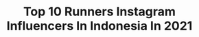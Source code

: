 ---
title: Top 10 Runners Instagram Influencers In Indonesia In 2021
description: >-
  Find top runners Instagram influencers in Indonesia in 2021. Most popular hashtags: #holiday #indonesia #bali.
platform: Instagram
hits: 91
text_top: Analyze the top-rated Instagram profiles on inBeat.
text_bottom: inBeat has 91 Instagram influencers like this in Indonesia for you to contact.
profiles:
  - username: "devencp23"
    fullname: >-
      Deven Christiandi Putra
    bio: >-
      Managed by mom 1st Runner Up Ina Idol Junior 2018 Job: 081289589111 (@agungtrilegowo) PP/endorse: 081212909535/081289589111 (agung) Youtube Channel👇
    location: "Indonesia"
    followers: 460702
    engagement: 639
    commentsToLikes: 0.032761
    id: ck0vwad7fst700i195gbfx29a
    verified: false
    hashtags: "#indomusikgram, #vokalplus, #edisimerahputih, #hutri75"
  - username: "ryaas_r"
    fullname: >-
      Randa LIDA
    bio: >-
      Randa liga dangdut indonesia -RUNNER UP DAA5 CP: +6281394689398 (Evan Sabian) STREAM ENTERTAINMENT Open endorse
    location: "Indonesia"
    followers: 533865
    engagement: 347
    commentsToLikes: 0.020516
    id: ck13cj19q0l7o0i19sgf2ayyl
    verified: false
    hashtags: ""
  - username: "iamndr4"
    fullname: >-
      Hendra Widjaja
    bio: >-
      Traveller Runner Swimmer Hanya Mempuyai Instagram 🇮🇩 🇸🇬 🇭🇰
    location: "Indonesia"
    followers: 21515
    engagement: 456
    commentsToLikes: 0.040244
    id: ckaowx969av3t0i78gsxxkas0
    verified: false
    hashtags: "#holiday, #tour, #travel, #covid"
  - username: "reytayoo"
    fullname: >-
      Tayo⛄️
    bio: >-
      Dancer | Choreographer | Content Creator Runner Up @byarr_indonesia Season 1 ✨ @sunkiss_dc @therangers_ofc Pp/Endorse : DM 📩
    location: "Indonesia"
    followers: 13992
    engagement: 1086
    commentsToLikes: 0.016403
    id: ck8t0doxtrpz00j78m5soquwu
    verified: false
    hashtags: "#bankpunyekite, #sunkiss, #dance, #23"
  - username: "milliieh"
    fullname: >-
      Milly🍒
    bio: >-
      •• PP/Endorse Dm📩 👑RUNNER UP II TREND MODE 2020 •TOURIS AMBASSADOR 2020 📍Tanah Ogi Soppeng
    location: "Indonesia"
    followers: 14301
    engagement: 1025
    commentsToLikes: 0.014934
    id: ckap4ypif9eif0i78g28qetxr
    verified: false
    hashtags: ""
  - username: "amandazevannya"
    fullname: >-
      Amanda Zevannya
    bio: >-
      ❤️ Psalm 91 🇮🇩 Runner Up 1 Miss Indonesia 2011 📽 TV Presenter, TV Personality ☎️ Agatha +6281294409576 Endorsement: azevannya@gmail.com
    location: "Indonesia"
    followers: 137117
    engagement: 423
    commentsToLikes: 0.008028
    id: ck5hia3kbcfln0i11vzmxgfp5
    verified: true
    hashtags: "#hehe, #milnanaturedelight, #genne22mo, #genneboy"
  - username: "erich_ns"
    fullname: >-
      Erich N' Setiawan #erichns
    bio: >-
      Founder 💐⚘🌹 @erich.decoration 👕👖👟 @yukbelenjess 🍴🥘🥣 @beilly.id 4th Runner Up Mister Tourism World 2018
    location: "Indonesia"
    followers: 27389
    engagement: 190
    commentsToLikes: 0.041202
    id: ck5zj694ih0pg0i14icy9kxc9
    verified: false
    hashtags: "#chest, #shoulder, #workout, #abs"
  - username: "angelboelan"
    fullname: >-
      Angel Virginia Boelan
    bio: >-
      4th Runner Up Puteri Indonesia 2020 👑 📚 @booksbynjelbul
    location: "Indonesia"
    followers: 23702
    engagement: 1103
    commentsToLikes: 0.012210
    id: ck8sz8jqvnhl00j785bqsjmb4
    verified: false
    hashtags: "#cegahcovid19, #untiltomorrowchallenge, #tbt, #mustikaratupeduli"
  - username: "tarotenggeng"
    fullname: >-
      dr. Putri Mentari Sitanggang
    bio: >-
      👩🏻‍⚕️ Miss Charm Indonesia 2020 🇮🇩 PUTERI INDONESIA Runner Up V 2017 CP Endorsement: +62 852 76485474 (riris)
    location: "Indonesia"
    followers: 43302
    engagement: 593
    commentsToLikes: 0.022282
    id: ck6tquw85ujka0j712h7tyy9l
    verified: false
    hashtags: "#misscharmindonesia2020, #putrimentarisitanggang, #misscharmindonesia, #hands4diabetes"
  - username: "grace_tatan"
    fullname: >-
      𝓖𝓻𝓪𝓬𝓮 𝓽𝓪𝓽𝓪𝓷
    bio: >-
      📽 SINETRON 🎥 FILM 🎬 IKLAN 🎻 VIOLINIST 👑1ST RUNNER UP INDONESIAN GIRL 2018
    location: "Indonesia"
    followers: 66218
    engagement: 309
    commentsToLikes: 0.027080
    id: ck9worfmb6ahw0j780r8yyf1k
    verified: false
    hashtags: "#instadaily, #teen, #gracetatan, #instagood"
---